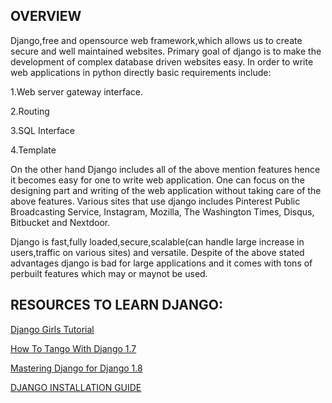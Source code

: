 ## OVERVIEW

Django,free and opensource web framework,which allows us to create secure and well maintained websites. 
Primary goal of django is to make the development of complex database driven websites easy.
In order to write web applications in python directly basic requirements include:

1.Web server gateway interface.

2.Routing

3.SQL Interface

4.Template

On the other hand Django includes all of the above mention features hence it becomes easy for one to write web application.
One can focus on the designing part and writing of the web application without taking care of the above features.
Various sites that use django includes Pinterest Public Broadcasting Service, Instagram, Mozilla, The Washington Times, 
Disqus, Bitbucket and Nextdoor.


Django is fast,fully loaded,secure,scalable(can handle large increase in users,traffic on various sites) and versatile.
Despite of the above stated advantages django is bad for large applications and it comes with tons of perbuilt features which may or maynot be used.



## RESOURCES TO LEARN DJANGO:

[Django Girls Tutorial](https://tutorial.djangogirls.org/en/index.html)

[How To Tango With Django 1.7](http://www.tangowithdjango.com/book17/)

[Mastering Django for Django 1.8](https://mastering-django.thinkific.com/)

[DJANGO INSTALLATION GUIDE](https://docs.djangoproject.com/en/2.0/intro/install/)

